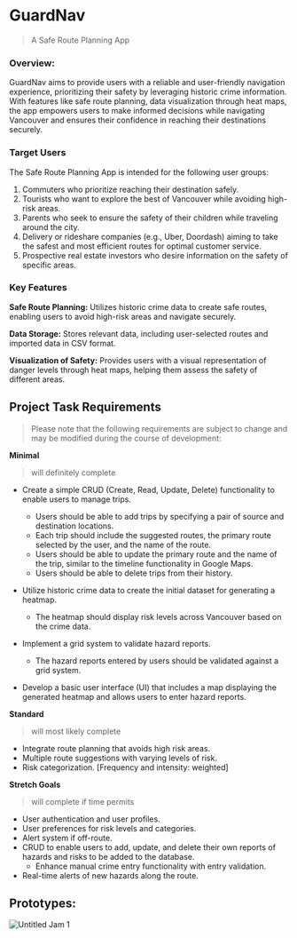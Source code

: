 # GuardNav

> A Safe Route Planning App

### Overview:
GuardNav aims to provide users with a reliable and user-friendly navigation experience, prioritizing their safety by leveraging historic crime information. With features like safe route planning, data visualization through heat maps, the app empowers users to make informed decisions while navigating Vancouver and ensures their confidence in reaching their destinations securely.

>

### Target Users
The Safe Route Planning App is intended for the following user groups:

1. Commuters who prioritize reaching their destination safely.
2. Tourists who want to explore the best of Vancouver while avoiding high-risk areas.
3. Parents who seek to ensure the safety of their children while traveling around the city.
4. Delivery or rideshare companies (e.g., Uber, Doordash) aiming to take the safest and most efficient routes for optimal customer service.
5. Prospective real estate investors who desire information on the safety of specific areas.

>

### Key Features
**Safe Route Planning:** Utilizes historic crime data to create safe routes, enabling users to avoid high-risk areas and navigate securely.

**Data Storage:** Stores relevant data, including user-selected routes and imported data in CSV format.

**Visualization of Safety:** Provides users with a visual representation of danger levels through heat maps, helping them assess the safety of different areas.

## Project Task Requirements
> Please note that the following requirements are subject to change and may be modified during the course of development:

**Minimal**
>will definitely complete
- Create a simple CRUD (Create, Read, Update, Delete) functionality to enable users to manage trips.
  - Users should be able to add trips by specifying a pair of source and destination locations.
  - Each trip should include the suggested routes, the primary route selected by the user, and the name of the route.
  - Users should be able to update the primary route and the name of the trip, similar to the timeline functionality in Google Maps.
  - Users should be able to delete trips from their history.

- Utilize historic crime data to create the initial dataset for generating a heatmap.
  - The heatmap should display risk levels across Vancouver based on the crime data.

- Implement a grid system to validate hazard reports.
  - The hazard reports entered by users should be validated against a grid system.

- Develop a basic user interface (UI) that includes a map displaying the generated heatmap and allows users to enter hazard reports.

**Standard**
>will most likely complete
- Integrate route planning that avoids high risk areas.
- Multiple route suggestions with varying levels of risk.
- Risk categorization. [Frequency and intensity: weighted]


**Stretch Goals**
>will complete if time permits
- User authentication and user profiles.
- User preferences for risk levels and categories.
- Alert system if off-route.
- CRUD to enable users to add, update, and delete their own reports of hazards and risks to be added to the database.
  - Enhance manual crime entry functionality with entry validation.
- Real-time alerts of new hazards along the route.

## Prototypes:
![Untitled Jam 1](https://github.com/min2028/GuardNav/assets/33165850/7083c6d2-8b5c-463c-a068-b5ea331a15c8)

